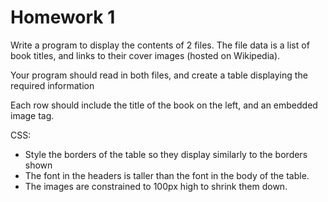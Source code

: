 # Homework 1

Write a program to display the contents of 2 files.  The file data is a list of book titles, and links to their cover images (hosted on Wikipedia). 

Your program should read in both files, and create a table displaying the required information

Each row should include the title of the book on the left, and an embedded image tag.

CSS:

  -  Style the borders of the table so they display similarly to the borders shown
   - The font in the headers is taller than the font in the body of the table.
   - The images are constrained to 100px high to shrink them down.
